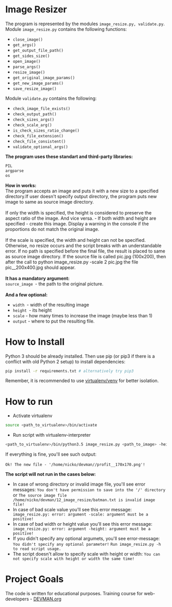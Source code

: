 # Image Resizer

The program is represented by the modules ```image_resize.py, validate.py```.
Module ```image_resize.py``` contains the following functions:

- ```close_image()```
- ```get_args()```
- ```get_output_file_path()```
- ```get_sides_size()```
- ```open_image()```
- ```parse_args()```
- ```resize_image()```
- ```get_original_image_params()```
- ```get_new_image_params()```
- ```save_resize_image()```


Module ```validate.py``` contains the following:

- ```check_image_file_exists()```
- ```check_output_path()```
- ```check_sizes_args()```
- ```check_scale_arg()```
- ```is_check_sizes_ratio_change()```
- ```check_file_extension()```
- ```check_file_consistent()```
- ```validate_optional_args()```

**The program uses these standart and third-party libraries:**

```python
PIL
argparse
os
```
**How in works:**<br/>
The program accepts an image and puts it with a new size to a specified directory.If user doesn't specify output directory, the program puts new image to same as source image directory.<br/><br/>
If only the width is specified, the height is considered to preserve the aspect ratio of the image. And vice versa. - If both width and height are specified - create this image. Display a warning in the console if the proportions do not match the original image.<br/><br/>
    If the scale is specified, the width and height can not be specified. Otherwise, no resize occurs and the script breaks with an understandable error.
    If no path is specified before the final file, the result is placed to same as source image directory. If the source file is called pic.jpg (100x200), then after the call to python image_resize.py -scale 2 pic.jpg the file pic__200x400.jpg should appear.<br/><br/>
**It has a mandatory argument:**<br/>
```source_image ```- the path to the original picture. <br/><br/>
**And a few optional:** 
- ```width ```- width of the resulting image 
- ```height ```- its height
- ```scale``` - how many times to increase the image (maybe less than 1) 
- ```output``` - where to put the resulting file. 


# How to Install

Python 3 should be already installed. Then use pip (or pip3 if there is a conflict with old Python 2 setup) to install dependencies:

```bash
pip install -r requirements.txt # alternatively try pip3
```

Remember, it is recommended to use [virtualenv/venv](https://devman.org/encyclopedia/pip/pip_virtualenv/) for better isolation.

# How to run
- Activate virtualenv
``` bash
source <path_to_virtualenv>/bin/activate
```
- Run script with virtualenv-interpreter
```bash
<path_to_virtualenv>/bin/python3.5 image_resize.py <path_to_image> -height 170 
```
If everything is fine, you'll see such output:<br/><br/>
```Ok! The new file - '/home/nicko/devman//profit__170x170.png'!```

**The script will not run in the cases below:**

- In case of wrong directory or invalid image file, you'll see error messages:
```You don't have permission to save into the '/' directory```
  or 
```The source image file /home/nicko/devman/12_image_resize/batman.txt is invalid image file!```
- In case of bad scale value you'll see this error message:
``` image_resize.py: error: argument -scale: argument must be a positive!```
- In case of bad width or height value you'll see this error message:
``` image_resize.py: error: argument -height: argument must be a positive!```
- If you didn't specify any optional argumets, you'll see error-message:
```You didn't specify any optional parameter!```
```Run image_resize.py -h to read script usage.```
- The script doesn't allow to specify scale with height or width:
```You can not specify scale with height or width the same time! ```
# Project Goals

The code is written for educational purposes. Training course for web-developers - [DEVMAN.org](https://devman.org)
